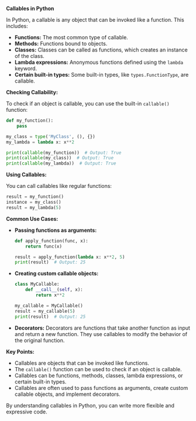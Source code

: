 **Callables in Python**

In Python, a callable is any object that can be invoked like a function. This includes:

* **Functions:** The most common type of callable.
* **Methods:** Functions bound to objects.
* **Classes:** Classes can be called as functions, which creates an instance of the class.
* **Lambda expressions:** Anonymous functions defined using the `lambda` keyword.
* **Certain built-in types:** Some built-in types, like `types.FunctionType`, are callable.

**Checking Callability:**

To check if an object is callable, you can use the built-in `callable()` function:

```python
def my_function():
    pass

my_class = type('MyClass', (), {})
my_lambda = lambda x: x**2

print(callable(my_function))  # Output: True
print(callable(my_class))  # Output: True
print(callable(my_lambda))  # Output: True
```

**Using Callables:**

You can call callables like regular functions:

```python
result = my_function()
instance = my_class()
result = my_lambda(5)
```

**Common Use Cases:**

- **Passing functions as arguments:**
   ```python
   def apply_function(func, x):
       return func(x)

   result = apply_function(lambda x: x**2, 5)
   print(result)  # Output: 25
   ```
- **Creating custom callable objects:**
   ```python
   class MyCallable:
       def __call__(self, x):
           return x**2

   my_callable = MyCallable()
   result = my_callable(5)
   print(result)  # Output: 25
   ```
- **Decorators:** Decorators are functions that take another function as input and return a new function. They use callables to modify the behavior of the original function.

**Key Points:**

- Callables are objects that can be invoked like functions.
- The `callable()` function can be used to check if an object is callable.
- Callables can be functions, methods, classes, lambda expressions, or certain built-in types.
- Callables are often used to pass functions as arguments, create custom callable objects, and implement decorators.

By understanding callables in Python, you can write more flexible and expressive code.
